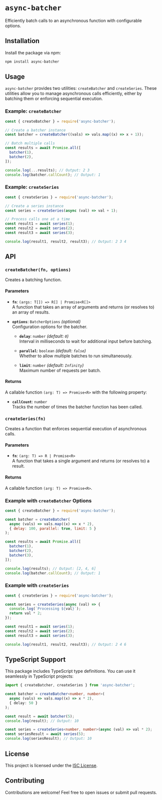 # `async-batcher`

Efficiently batch calls to an asynchronous function with configurable options.

## Installation

Install the package via npm:

```bash
npm install async-batcher
```

## Usage

`async-batcher` provides two utilities: `createBatcher` and `createSeries`. These utilities allow you to manage asynchronous calls efficiently, either by batching them or enforcing sequential execution.

### Example: `createBatcher`

```javascript
const { createBatcher } = require('async-batcher');

// Create a batcher instance
const batcher = createBatcher((vals) => vals.map((x) => x + 1));

// Batch multiple calls
const results = await Promise.all([
  batcher(1),
  batcher(2),
]);

console.log(...results); // Output: 2 3
console.log(batcher.callCount); // Output: 1
```

### Example: `createSeries`

```javascript
const { createSeries } = require('async-batcher');

// Create a series instance
const series = createSeries(async (val) => val + 1);

// Process calls one at a time
const result1 = await series(1);
const result2 = await series(2);
const result3 = await series(3);

console.log(result1, result2, result3); // Output: 2 3 4
```

## API

### `createBatcher(fn, options)`

Creates a batching function.

#### Parameters

- **`fn`**: `(args: T[]) => R[] | Promise<R[]>`  
  A function that takes an array of arguments and returns (or resolves to) an array of results.

- **`options`**: `BatcherOptions` *(optional)*  
  Configuration options for the batcher.

  - **`delay`**: `number` *(default: `0`)*  
    Interval in milliseconds to wait for additional input before batching.

  - **`parallel`**: `boolean` *(default: `false`)*  
    Whether to allow multiple batches to run simultaneously.

  - **`limit`**: `number` *(default: `Infinity`)*  
    Maximum number of requests per batch.

#### Returns

A callable function `(arg: T) => Promise<R>` with the following property:

- **`callCount`**: `number`  
  Tracks the number of times the batcher function has been called.

### `createSeries(fn)`

Creates a function that enforces sequential execution of asynchronous calls.

#### Parameters

- **`fn`**: `(arg: T) => R | Promise<R>`  
  A function that takes a single argument and returns (or resolves to) a result.

#### Returns

A callable function `(arg: T) => Promise<R>`.

### Example with `createBatcher` Options

```javascript
const { createBatcher } = require('async-batcher');

const batcher = createBatcher(
  async (vals) => vals.map((x) => x * 2),
  { delay: 100, parallel: true, limit: 5 }
);

const results = await Promise.all([
  batcher(1),
  batcher(2),
  batcher(3),
]);

console.log(results); // Output: [2, 4, 6]
console.log(batcher.callCount); // Output: 1
```

### Example with `createSeries`

```javascript
const { createSeries } = require('async-batcher');

const series = createSeries(async (val) => {
  console.log(`Processing ${val}`);
  return val * 2;
});

const result1 = await series(1);
const result2 = await series(2);
const result3 = await series(3);

console.log(result1, result2, result3); // Output: 2 4 6
```

## TypeScript Support

This package includes TypeScript type definitions. You can use it seamlessly in TypeScript projects:

```typescript
import { createBatcher, createSeries } from 'async-batcher';

const batcher = createBatcher<number, number>(
  async (vals) => vals.map((x) => x * 2),
  { delay: 50 }
);

const result = await batcher(5);
console.log(result); // Output: 10

const series = createSeries<number, number>(async (val) => val * 2);
const seriesResult = await series(5);
console.log(seriesResult); // Output: 10
```

## License

This project is licensed under the [ISC License](LICENSE).

## Contributing

Contributions are welcome! Feel free to open issues or submit pull requests.
